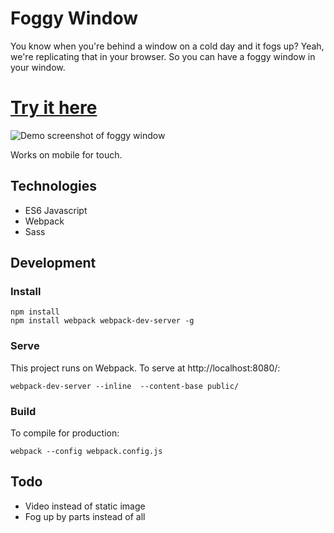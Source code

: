 # Foggy Window

You know when you're behind a window on a cold day and it fogs up? Yeah, we're replicating that in your browser. So you can have a foggy window in your window.

# [Try it here](http://piratefsh.github.io/foggy-window/public/)

![Demo screenshot of foggy window](http://i.imgur.com/6KZyRiI.png)

Works on mobile for touch.   

## Technologies

* ES6 Javascript
* Webpack
* Sass

## Development 

### Install

``` 
npm install
npm install webpack webpack-dev-server -g
```

### Serve

This project runs on Webpack. To serve at http://localhost:8080/:

```
webpack-dev-server --inline  --content-base public/ 
```

### Build

To compile for production:

```
webpack --config webpack.config.js
```

## Todo
* Video instead of static image
* Fog up by parts instead of all